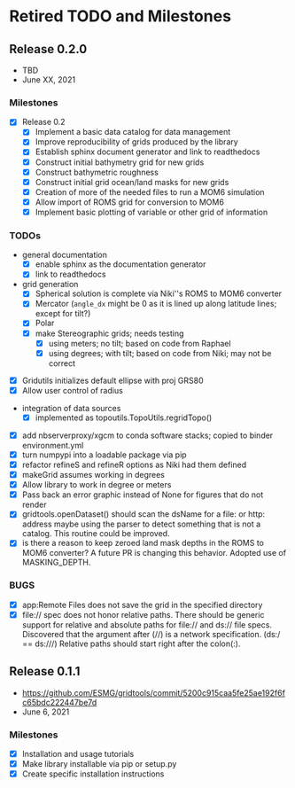 # Retired TODO and Milestones

## Release 0.2.0
 * TBD
 * June XX, 2021

### Milestones

 - [X] Release 0.2
   - [X] Implement a basic data catalog for data management
   - [X] Improve reproducibility of grids produced by the library
   - [X] Establish sphinx document generator and link to readthedocs
   - [X] Construct initial bathymetry grid for new grids
   - [X] Construct bathymetric roughness
   - [X] Construct initial grid ocean/land masks for new grids
   - [X] Creation of more of the needed files to run a MOM6 simulation
   - [X] Allow import of ROMS grid for conversion to MOM6
   - [X] Implement basic plotting of variable or other grid of information

### TODOs

 - general documentation
   - [X] enable sphinx as the documentation generator
   - [X] link to readthedocs
 - grid generation
   - [X] Spherical solution is complete via Niki''s ROMS to MOM6 converter
   - [X] Mercator (`angle_dx` might be 0 as it is lined up along
         latitude lines; except for tilt?)
   - [X] Polar
   - [X] make Stereographic grids; needs testing
     - [X] using meters; no tilt; based on code from Raphael
     - [X] using degrees; with tilt; based on code from Niki; may not be correct
 - [X] Gridutils initializes default ellipse with proj GRS80
 - [X] Allow user control of radius
 - integration of data sources
   - [X] implemented as topoutils.TopoUtils.regridTopo()
 - [X] add nbserverproxy/xgcm to conda software stacks; copied to
       binder environment.yml
 - [X] turn numpypi into a loadable package via pip
 - [X] refactor refineS and refineR options as Niki had them defined
 - [X] makeGrid assumes working in degrees
 - [X] Allow library to work in degree or meters
 - [X] Pass back an error graphic instead of None for figures that do
       not render
 - [X] gridtools.openDataset() should scan the dsName for a file: or
       http: address maybe using the parser to detect something that
       is not a catalog.  This routine could be improved.
 - [X] is there a reason to keep zeroed land mask depths in the ROMS
       to MOM6 converter? A future PR is changing this behavior.
       Adopted use of MASKING_DEPTH.

### BUGS
 - [X] app:Remote Files does not save the grid in the specified directory
 - [X] file:// spec does not honor relative paths.  There should be
       generic support for relative and absolute paths for file:// and
       ds:// file specs.  Discovered that the argument after (//) is
       a network specification.  (ds:/ == ds:///)  Relative paths
       should start right after the colon(:).

## Release 0.1.1
 * https://github.com/ESMG/gridtools/commit/5200c915caa5fe25ae192f6fc65bdc222447be7d
 * June 6, 2021

### Milestones

 - [X] Installation and usage tutorials
 - [X] Make library installable via pip or setup.py
 - [X] Create specific installation instructions
